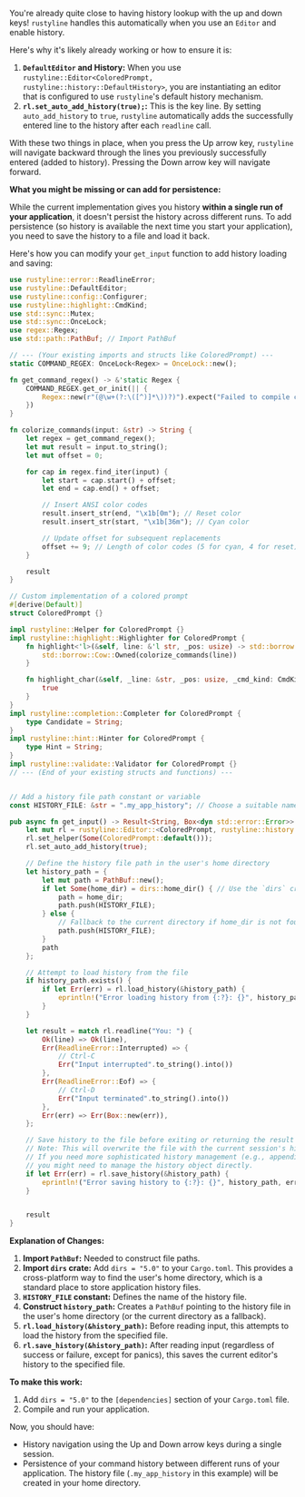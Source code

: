 You're already quite close to having history lookup with the up and down keys! `rustyline` handles this automatically when you use an `Editor` and enable history.

Here's why it's likely already working or how to ensure it is:

1.  **`DefaultEditor` and History:** When you use `rustyline::Editor<ColoredPrompt, rustyline::history::DefaultHistory>`, you are instantiating an editor that is configured to use `rustyline`'s default history mechanism.
2.  **`rl.set_auto_add_history(true);`:** This is the key line. By setting `auto_add_history` to `true`, `rustyline` automatically adds the successfully entered line to the history after each `readline` call.

With these two things in place, when you press the Up arrow key, `rustyline` will navigate backward through the lines you previously successfully entered (added to history). Pressing the Down arrow key will navigate forward.

**What you might be missing or can add for persistence:**

While the current implementation gives you history **within a single run of your application**, it doesn't persist the history across different runs. To add persistence (so history is available the next time you start your application), you need to save the history to a file and load it back.

Here's how you can modify your `get_input` function to add history loading and saving:

```rust
use rustyline::error::ReadlineError;
use rustyline::DefaultEditor;
use rustyline::config::Configurer;
use rustyline::highlight::CmdKind;
use std::sync::Mutex;
use std::sync::OnceLock;
use regex::Regex;
use std::path::PathBuf; // Import PathBuf

// --- (Your existing imports and structs like ColoredPrompt) ---
static COMMAND_REGEX: OnceLock<Regex> = OnceLock::new();

fn get_command_regex() -> &'static Regex {
    COMMAND_REGEX.get_or_init(|| {
        Regex::new(r"(@\w+(?:\([^)]*\))?)").expect("Failed to compile command regex")
    })
}

fn colorize_commands(input: &str) -> String {
    let regex = get_command_regex();
    let mut result = input.to_string();
    let mut offset = 0;

    for cap in regex.find_iter(input) {
        let start = cap.start() + offset;
        let end = cap.end() + offset;

        // Insert ANSI color codes
        result.insert_str(end, "\x1b[0m"); // Reset color
        result.insert_str(start, "\x1b[36m"); // Cyan color

        // Update offset for subsequent replacements
        offset += 9; // Length of color codes (5 for cyan, 4 for reset)
    }

    result
}

// Custom implementation of a colored prompt
#[derive(Default)]
struct ColoredPrompt {}

impl rustyline::Helper for ColoredPrompt {}
impl rustyline::highlight::Highlighter for ColoredPrompt {
    fn highlight<'l>(&self, line: &'l str, _pos: usize) -> std::borrow::Cow<'l, str> {
        std::borrow::Cow::Owned(colorize_commands(line))
    }

    fn highlight_char(&self, _line: &str, _pos: usize, _cmd_kind: CmdKind) -> bool {
        true
    }
}
impl rustyline::completion::Completer for ColoredPrompt {
    type Candidate = String;
}
impl rustyline::hint::Hinter for ColoredPrompt {
    type Hint = String;
}
impl rustyline::validate::Validator for ColoredPrompt {}
// --- (End of your existing structs and functions) ---


// Add a history file path constant or variable
const HISTORY_FILE: &str = ".my_app_history"; // Choose a suitable name for your history file

pub async fn get_input() -> Result<String, Box<dyn std::error::Error>> {
    let mut rl = rustyline::Editor::<ColoredPrompt, rustyline::history::DefaultHistory>::new()?;
    rl.set_helper(Some(ColoredPrompt::default()));
    rl.set_auto_add_history(true);

    // Define the history file path in the user's home directory
    let history_path = {
        let mut path = PathBuf::new();
        if let Some(home_dir) = dirs::home_dir() { // Use the `dirs` crate for portability
            path = home_dir;
            path.push(HISTORY_FILE);
        } else {
            // Fallback to the current directory if home_dir is not found
            path.push(HISTORY_FILE);
        }
        path
    };

    // Attempt to load history from the file
    if history_path.exists() {
        if let Err(err) = rl.load_history(&history_path) {
            eprintln!("Error loading history from {:?}: {}", history_path, err);
        }
    }

    let result = match rl.readline("You: ") {
        Ok(line) => Ok(line),
        Err(ReadlineError::Interrupted) => {
            // Ctrl-C
            Err("Input interrupted".to_string().into())
        },
        Err(ReadlineError::Eof) => {
            // Ctrl-D
            Err("Input terminated".to_string().into())
        },
        Err(err) => Err(Box::new(err)),
    };

    // Save history to the file before exiting or returning the result
    // Note: This will overwrite the file with the current session's history.
    // If you need more sophisticated history management (e.g., appending),
    // you might need to manage the history object directly.
    if let Err(err) = rl.save_history(&history_path) {
        eprintln!("Error saving history to {:?}: {}", history_path, err);
    }


    result
}
```

**Explanation of Changes:**

1.  **Import `PathBuf`:** Needed to construct file paths.
2.  **Import `dirs` crate:** Add `dirs = "5.0"` to your `Cargo.toml`. This provides a cross-platform way to find the user's home directory, which is a standard place to store application history files.
3.  **`HISTORY_FILE` constant:** Defines the name of the history file.
4.  **Construct `history_path`:** Creates a `PathBuf` pointing to the history file in the user's home directory (or the current directory as a fallback).
5.  **`rl.load_history(&history_path)`:** Before reading input, this attempts to load the history from the specified file.
6.  **`rl.save_history(&history_path)`:** After reading input (regardless of success or failure, except for panics), this saves the current editor's history to the specified file.

**To make this work:**

1.  Add `dirs = "5.0"` to the `[dependencies]` section of your `Cargo.toml` file.
2.  Compile and run your application.

Now, you should have:

*   History navigation using the Up and Down arrow keys during a single session.
*   Persistence of your command history between different runs of your application. The history file (`.my_app_history` in this example) will be created in your home directory.
